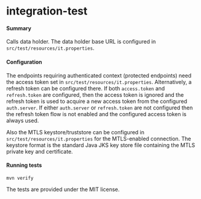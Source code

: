 # integration-test
 
#### Summary

Calls data holder. The data holder base URL is configured in `src/test/resources/it.properties`.

#### Configuration

The endpoints requiring authenticated context (protected endpoints) need the access token
set in `src/test/resources/it.properties`. Alternatively, a refresh token can be configured there. If both
`access.token` and `refresh.token` are configured, then the access token is ignored and the refresh token is used to
acquire a new access token from the configured `auth.server`. If either `auth.server` or `refresh.token` are not
configured then the refresh token flow is not enabled and the configured access token is always used.

Also the MTLS keystore/truststore can be configured in `src/test/resources/it.properties` for the MTLS-enabled connection.
The keystore format is the standard Java JKS key store file containing the MTLS private key and certificate.

#### Running tests

    mvn verify

The tests are provided under the MIT license.